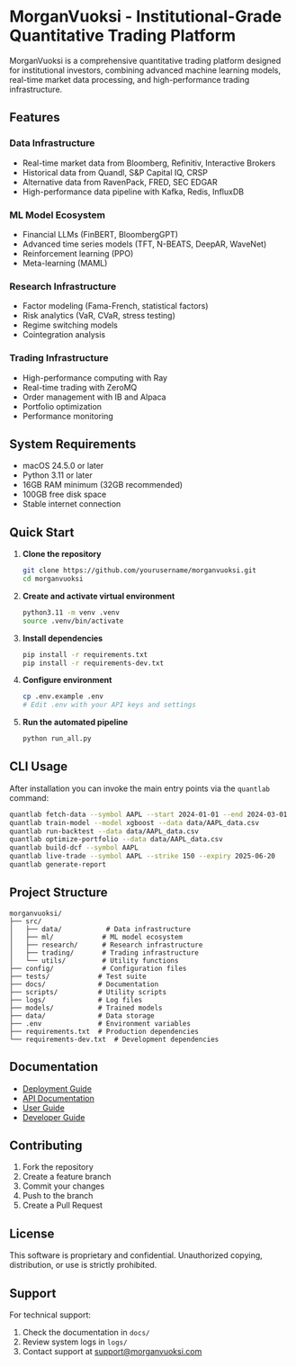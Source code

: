 # MorganVuoksi - Institutional-Grade Quantitative Trading Platform

MorganVuoksi is a comprehensive quantitative trading platform designed for institutional investors, combining advanced machine learning models, real-time market data processing, and high-performance trading infrastructure.

## Features

### Data Infrastructure
- Real-time market data from Bloomberg, Refinitiv, Interactive Brokers
- Historical data from Quandl, S&P Capital IQ, CRSP
- Alternative data from RavenPack, FRED, SEC EDGAR
- High-performance data pipeline with Kafka, Redis, InfluxDB

### ML Model Ecosystem
- Financial LLMs (FinBERT, BloombergGPT)
- Advanced time series models (TFT, N-BEATS, DeepAR, WaveNet)
- Reinforcement learning (PPO)
- Meta-learning (MAML)

### Research Infrastructure
- Factor modeling (Fama-French, statistical factors)
- Risk analytics (VaR, CVaR, stress testing)
- Regime switching models
- Cointegration analysis

### Trading Infrastructure
- High-performance computing with Ray
- Real-time trading with ZeroMQ
- Order management with IB and Alpaca
- Portfolio optimization
- Performance monitoring

## System Requirements

- macOS 24.5.0 or later
- Python 3.11 or later
- 16GB RAM minimum (32GB recommended)
- 100GB free disk space
- Stable internet connection

## Quick Start

1. **Clone the repository**
   ```bash
   git clone https://github.com/yourusername/morganvuoksi.git
   cd morganvuoksi
   ```

2. **Create and activate virtual environment**
   ```bash
   python3.11 -m venv .venv
   source .venv/bin/activate
   ```

3. **Install dependencies**
   ```bash
   pip install -r requirements.txt
   pip install -r requirements-dev.txt
   ```

4. **Configure environment**
   ```bash
   cp .env.example .env
   # Edit .env with your API keys and settings
   ```

5. **Run the automated pipeline**
   ```bash
   python run_all.py
   ```

## CLI Usage

After installation you can invoke the main entry points via the ``quantlab`` command:

```bash
quantlab fetch-data --symbol AAPL --start 2024-01-01 --end 2024-03-01
quantlab train-model --model xgboost --data data/AAPL_data.csv
quantlab run-backtest --data data/AAPL_data.csv
quantlab optimize-portfolio --data data/AAPL_data.csv
quantlab build-dcf --symbol AAPL
quantlab live-trade --symbol AAPL --strike 150 --expiry 2025-06-20
quantlab generate-report
```

## Project Structure

```
morganvuoksi/
├── src/
│   ├── data/           # Data infrastructure
│   ├── ml/            # ML model ecosystem
│   ├── research/      # Research infrastructure
│   ├── trading/       # Trading infrastructure
│   └── utils/         # Utility functions
├── config/            # Configuration files
├── tests/            # Test suite
├── docs/             # Documentation
├── scripts/          # Utility scripts
├── logs/             # Log files
├── models/           # Trained models
├── data/             # Data storage
├── .env              # Environment variables
├── requirements.txt  # Production dependencies
└── requirements-dev.txt  # Development dependencies
```

## Documentation

- [Deployment Guide](DEPLOYMENT.md)
- [API Documentation](docs/api.md)
- [User Guide](docs/user_guide.md)
- [Developer Guide](docs/developer_guide.md)

## Contributing

1. Fork the repository
2. Create a feature branch
3. Commit your changes
4. Push to the branch
5. Create a Pull Request

## License

This software is proprietary and confidential. Unauthorized copying, distribution, or use is strictly prohibited.

## Support

For technical support:
1. Check the documentation in `docs/`
2. Review system logs in `logs/`
3. Contact support at support@morganvuoksi.com
